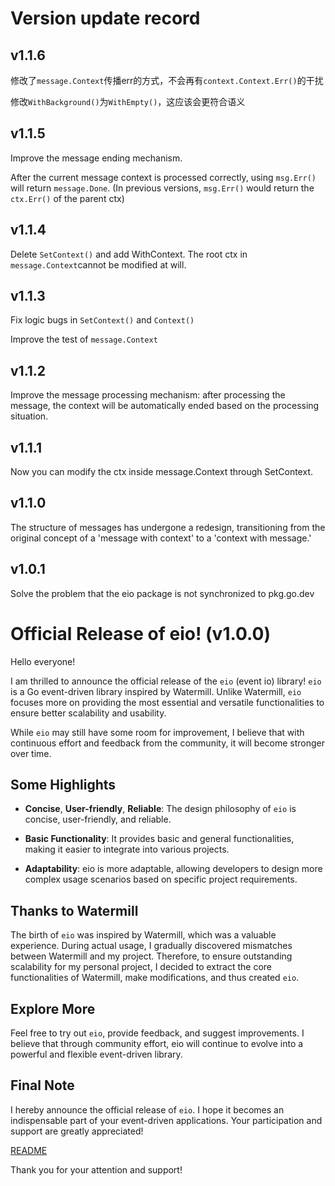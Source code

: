 # Version update record

## v1.1.6

修改了`message.Context`传播err的方式，不会再有`context.Context.Err()`的干扰

修改`WithBackground()`为`WithEmpty()`，这应该会更符合语义

## v1.1.5

Improve the message ending mechanism.

After the current message context is processed correctly, using `msg.Err()` will return `message.Done`.
(In previous versions, `msg.Err()` would return the `ctx.Err()` of the parent ctx)

## v1.1.4

Delete `SetContext()` and add WithContext. The root ctx in `message.Context`cannot be modified at will.

## v1.1.3

Fix logic bugs in `SetContext()` and `Context()`

Improve the test of `message.Context`

## v1.1.2

Improve the message processing mechanism: after processing the message, the context will be automatically ended based on the processing situation.

## v1.1.1

Now you can modify the ctx inside message.Context through SetContext.

## v1.1.0

The structure of messages has undergone a redesign, transitioning from the original concept of a 'message with context' to a 'context with message.'

## v1.0.1

Solve the problem that the eio package is not synchronized to pkg.go.dev

# Official Release of eio! (v1.0.0)

Hello everyone!

I am thrilled to announce the official release of the `eio` (event io) library!
`eio` is a Go event-driven library inspired by Watermill. Unlike Watermill,
`eio` focuses more on providing the most essential and versatile functionalities to ensure better scalability and usability.

While `eio` may still have some room for improvement, I believe that with continuous effort and feedback from the community,
it will become stronger over time.

## Some Highlights

- **Concise**, **User-friendly**, **Reliable**: The design philosophy of `eio` is concise, user-friendly, and reliable.

- **Basic Functionality**: It provides basic and general functionalities, making it easier to integrate into various projects.

- **Adaptability**: eio is more adaptable, allowing developers to design more complex usage scenarios based on specific project requirements.

## Thanks to Watermill

The birth of `eio` was inspired by Watermill, which was a valuable experience. During actual usage,
I gradually discovered mismatches between Watermill and my project. Therefore, to ensure outstanding scalability for my personal project,
I decided to extract the core functionalities of Watermill, make modifications, and thus created `eio`.

## Explore More

Feel free to try out `eio`, provide feedback, and suggest improvements. I believe that through community effort, eio will continue to evolve into a powerful and flexible event-driven library.

## Final Note

I hereby announce the official release of `eio`. I hope it becomes an indispensable part of your event-driven applications. Your participation and support are greatly appreciated!

[README](./README.md)

Thank you for your attention and support!